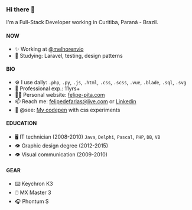 ### Hi there 👋
I'm a Full-Stack Developer working in Curitiba, Paraná - Brazil.

#### NOW
- ✨ Working at [@melhorenvio](https://github.com/melhorenvio)
- 📖 Studying: Laravel, testing, design patterns

#### BIO
- ⚙️ I use daily: `.php`, `.py`, `.js`, `.html`, `.css`, `.scss`, `.vue`, `.blade`, `.sql`, `.svg`
- 👴 Professional exp.: 11yrs+
- 🧑‍🏭 Personal website: [felipe-pita.com](https://felipe-pita.com)
- 📫 Reach me: felipedefarias@live.com or [Linkedin](www.linkedin.com/in/felipedefarias)
- 💅 @see: [My codepen](https://codepen.io/felipedefarias/pens/popular) with css experiments

#### EDUCATION
- 🖥️ IT technician (2008-2010) `Java`, `Delphi`, `Pascal`, `PHP`, `DB`, `VB`
- 👁️ Graphic design degree (2012-2015)
- 👁️ Visual communication (2009-2010)

#### GEAR
- ⌨️ Keychron K3
- 🖱️ MX Master 3
- 🎧 Phontum S
